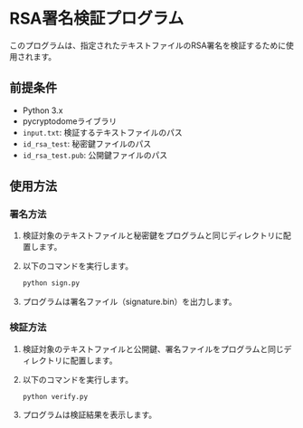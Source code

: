 # RSA署名検証プログラム

このプログラムは、指定されたテキストファイルのRSA署名を検証するために使用されます。

## 前提条件

- Python 3.x
- pycryptodomeライブラリ
- `input.txt`: 検証するテキストファイルのパス
- `id_rsa_test`: 秘密鍵ファイルのパス
- `id_rsa_test.pub`: 公開鍵ファイルのパス


## 使用方法

### 署名方法

1. 検証対象のテキストファイルと秘密鍵をプログラムと同じディレクトリに配置します。
2. 以下のコマンドを実行します。
   ```bash
   python sign.py
   ```

3. プログラムは署名ファイル（signature.bin）を出力します。

### 検証方法

1. 検証対象のテキストファイルと公開鍵、署名ファイルをプログラムと同じディレクトリに配置します。

2. 以下のコマンドを実行します。

   ```bash
   python verify.py
   ```
3. プログラムは検証結果を表示します。

